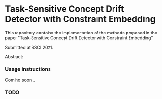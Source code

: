 # Task-Sensitive Concept Drift Detector with Constraint Embedding
This repository contains the implementation of the methods proposed in the paper "Task-Sensitive Concept Drift Detector with Constraint Embedding"

Submitted at SSCI 2021.

Abstract:

### Usage instructions

Coming soon...

### TODO